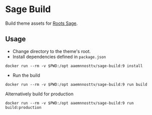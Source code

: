 # Sage Build

Build theme assets for [Roots Sage](https://github.com/roots/sage).

## Usage

- Change directory to the theme's root.
- Install dependencies defined in `package.json`
```
docker run --rm -v $PWD:/opt aaemnnosttv/sage-build:9 install
```
- Run the build
```
docker run --rm -v $PWD:/opt aaemnnosttv/sage-build:9 run build
```
Alternatively build for production
```
docker run --rm -v $PWD:/opt aaemnnosttv/sage-build:9 run build:production
```
